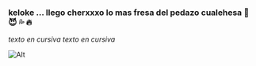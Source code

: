 ### keloke ... llego cherxxxo lo mas fresa del pedazo cualehesa 👋	:smiling_imp:	:sweat_drops: :fire:

*texto en cursiva*
_texto en cursiva_

![Alt](https://www.pngfind.com/pngs/m/83-835261_imgenes-de-angry-birds-con-fondo-transparente-descarga.png)

<!--
**Cherxxxo/Cherxxxo** is a ✨ _special_ ✨ repository because its `README.md` (this file) appears on your GitHub profile.

Here are some ideas to get you started:

- 🔭 I’m currently working on ...
- 🌱 I’m currently learning ...
- 👯 I’m looking to collaborate on ...
- 🤔 I’m looking for help with ...
- 💬 Ask me about ...
- 📫 How to reach me: ...
- 😄 Pronouns: ...
- ⚡ Fun fact: ...
-->
